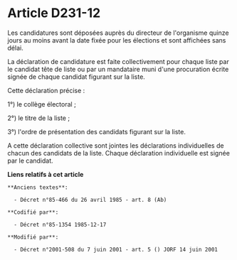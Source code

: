 # Article D231-12

Les candidatures sont déposées auprès du directeur de l'organisme quinze jours au moins avant la date fixée pour les
élections et sont affichées sans délai. 

La déclaration de candidature est faite collectivement pour chaque liste par le candidat tête de liste ou par un mandataire
muni d'une procuration écrite signée de chaque candidat figurant sur la liste.

Cette déclaration précise : 

1°) le collège électoral ; 

2°) le titre de la liste ; 

3°) l'ordre de présentation des candidats figurant sur la liste.

A cette déclaration collective sont jointes les déclarations individuelles de chacun des candidats de la liste. Chaque
déclaration individuelle est signée par le candidat.

**Liens relatifs à cet article**

	**Anciens textes**:

	  - Décret n°85-466 du 26 avril 1985 - art. 8 (Ab)

	**Codifié par**:

	  - Décret n°85-1354 1985-12-17

	**Modifié par**:

	  - Décret n°2001-508 du 7 juin 2001 - art. 5 () JORF 14 juin 2001
